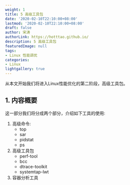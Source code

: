 ```yaml
---
weight: 1
title: 5 高级工具包
date: '2020-02-10T22:10:00+08:00'
lastmod: '2020-02-10T22:10:00+08:00'
draft: false
author: 宋涛
authorLink: https://hotttao.github.io/
description: 5 高级工具包
featuredImage: null
tags:
- Linux 性能调优
categories:
- Linux
lightgallery: true
---
```

从本文开始我们将进入Linux性能优化的第二阶段，高级工具包。
<!-- more -->

## 1. 内容概要
这一部分我们将分成两个部分，介绍如下工具的使用:
1. 高级命令:
    - top
    - sar
    - pidstat
    - ps
2. 高级工具包
    - perf-tool
    - bcc
    - dtrace-toolkit
    - systemtap-lwt
3. 容器分析工具